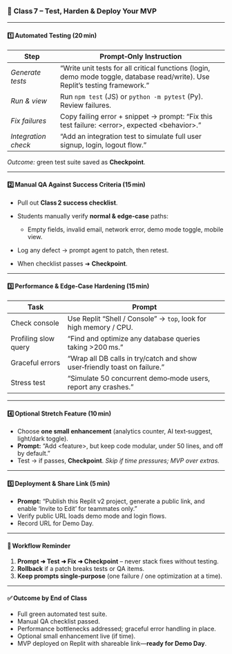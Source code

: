 ### 🚀 **Class 7 – Test, Harden & Deploy Your MVP**

---

#### 1️⃣ Automated Testing (20 min)

| Step                | Prompt‑Only Instruction                                                                                                       |
| ------------------- | ----------------------------------------------------------------------------------------------------------------------------- |
| *Generate tests*    | “Write unit tests for all critical functions (login, demo mode toggle, database read/write). Use Replit’s testing framework.” |
| *Run & view*        | Run `npm test` (JS) or `python -m pytest` (Py). Review failures.                                                              |
| *Fix failures*      | Copy failing error + snippet → prompt: “Fix this test failure: \<error>, expected \<behavior>.”                               |
| *Integration check* | “Add an integration test to simulate full user signup, login, logout flow.”                                                   |

*Outcome:* green test suite saved as **Checkpoint**.

---

#### 2️⃣ Manual QA Against Success Criteria (15 min)

* Pull out **Class 2 success checklist**.
* Students manually verify **normal & edge‑case** paths:

  * Empty fields, invalid email, network error, demo mode toggle, mobile view.
* Log any defect → prompt agent to patch, then retest.
* When checklist passes ➜ **Checkpoint**.

---

#### 3️⃣ Performance & Edge‑Case Hardening (15 min)

| Task                 | Prompt                                                                    |
| -------------------- | ------------------------------------------------------------------------- |
| Check console        | Use Replit “Shell / Console” → `top`, look for high memory / CPU.         |
| Profiling slow query | “Find and optimize any database queries taking >200 ms.”                  |
| Graceful errors      | “Wrap all DB calls in try/catch and show user‑friendly toast on failure.” |
| Stress test          | “Simulate 50 concurrent demo‑mode users, report any crashes.”             |

---

#### 4️⃣ Optional Stretch Feature (10 min)

* Choose **one small enhancement** (analytics counter, AI text‑suggest, light/dark toggle).
* **Prompt:** “Add \<feature>, but keep code modular, under 50 lines, and off by default.”
* Test → if passes, **Checkpoint**. *Skip if time pressures; MVP over extras.*

---

#### 5️⃣ Deployment & Share Link (5 min)

* **Prompt:** “Publish this Replit v2 project, generate a public link, and enable ‘Invite to Edit’ for teammates only.”
* Verify public URL loads demo mode and login flows.
* Record URL for Demo Day.

---

#### 🔄 Workflow Reminder

1. **Prompt ➜ Test ➜ Fix ➜ Checkpoint** – never stack fixes without testing.
2. **Rollback** if a patch breaks tests or QA items.
3. **Keep prompts single‑purpose** (one failure / one optimization at a time).

---

#### ✅ Outcome by End of Class

* Full green automated test suite.
* Manual QA checklist passed.
* Performance bottlenecks addressed; graceful error handling in place.
* Optional small enhancement live (if time).
* MVP deployed on Replit with shareable link—**ready for Demo Day**.
